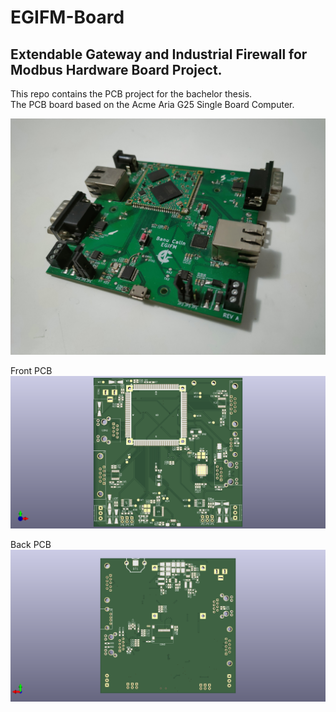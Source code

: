 # EGIFM-Board

## Extendable Gateway and Industrial Firewall for Modbus Hardware Board Project.<br>
This repo contains the PCB project for the bachelor thesis.<br>
The PCB board based on the Acme Aria G25 Single Board Computer.<br>

![Build](board-images/EGIFM-Board-build.jpg)

Front PCB
![Front](board-images/EGIFM-Board-front.png)

Back PCB
![Back](board-images/EGIFM-Board-back.png)